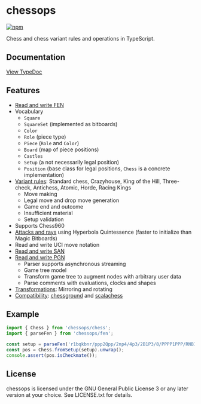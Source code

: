 # chessops

[![npm](https://img.shields.io/npm/v/chessops)](https://www.npmjs.com/package/chessops)

Chess and chess variant rules and operations in TypeScript.

## Documentation

[View TypeDoc](https://niklasf.github.io/chessops/)

## Features

- [Read and write FEN](https://niklasf.github.io/chessops/modules/fen.html)
- Vocabulary
  - `Square`
  - `SquareSet` (implemented as bitboards)
  - `Color`
  - `Role` (piece type)
  - `Piece` (`Role` and `Color`)
  - `Board` (map of piece positions)
  - `Castles`
  - `Setup` (a not necessarily legal position)
  - `Position` (base class for legal positions, `Chess` is a concrete implementation)
- [Variant rules](https://niklasf.github.io/chessops/modules/variant.html):
  Standard chess, Crazyhouse, King of the Hill, Three-check,
  Antichess, Atomic, Horde, Racing Kings
  - Move making
  - Legal move and drop move generation
  - Game end and outcome
  - Insufficient material
  - Setup validation
- Supports Chess960
- [Attacks and rays](https://niklasf.github.io/chessops/modules/attacks.html)
  using Hyperbola Quintessence (faster to initialize than Magic Bitboards)
- Read and write UCI move notation
- [Read and write SAN](https://niklasf.github.io/chessops/modules/san.html)
- [Read and write PGN](https://niklasf.github.io/chessops/modules/pgn.html)
  - Parser supports asynchronous streaming
  - Game tree model
  - Transform game tree to augment nodes with arbitrary user data
  - Parse comments with evaluations, clocks and shapes
- [Transformations](https://niklasf.github.io/chessops/modules/transform.html): Mirroring and rotating
- [Compatibility](https://niklasf.github.io/chessops/modules/compat.html):
  [chessground](https://github.com/ornicar/chessground) and
  [scalachess](https://github.com/ornicar/scalachess)

## Example

```javascript
import { Chess } from 'chessops/chess';
import { parseFen } from 'chessops/fen';

const setup = parseFen('r1bqkbnr/ppp2Qpp/2np4/4p3/2B1P3/8/PPPP1PPP/RNB1K1NR b KQkq - 0 4').unwrap();
const pos = Chess.fromSetup(setup).unwrap();
console.assert(pos.isCheckmate());
```

## License

chessops is licensed under the GNU General Public License 3 or any later
version at your choice. See LICENSE.txt for details.
